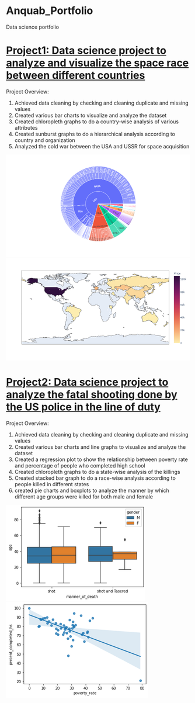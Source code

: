# Anquab_Portfolio
Data science portfolio


# [Project1: Data science project to analyze and visualize the space race between different countries](https://github.com/anquabkhan/google-collab)
Project Overview:
 1) Achieved data cleaning by checking and cleaning duplicate and missing values
 2) Created various bar charts to visualize and analyze the dataset
 3) Created chloropleth graphs to do a country-wise analysis of various attributes
 4) Created sunburst graphs to do a hierarchical analysis according to country and organization
 5) Analyzed the cold war between the USA and USSR for space acquisition
 

 ![image1](/images/newplot_sunburst.png) 
 ![image2](/images/newplot.png)
 
# [Project2: Data science project to analyze the fatal shooting done by the US police in the line of duty](https://github.com/anquabkhan/Fatal_force)
Project Overview:
 1) Achieved data cleaning by checking and cleaning duplicate and missing values
2) Created various bar charts and line graphs to visualize and analyze the dataset
3) Created a regression plot to show the relationship between poverty rate and percentage of people who completed high school
4) Created chloropleth graphs to do a state-wise analysis of the killings
5) Created stacked bar graph to do a race-wise analysis according to people killed in different states
6) created pie charts and boxplots to analyze the manner by which different age groups were killed for both male and female

 ![image1](/images/boxplot.png) 
 ![image2](/images/regplot%20.png)
